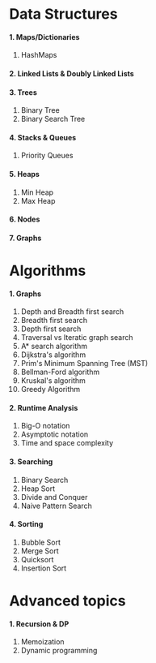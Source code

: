 # Data Structures 

#### 1. Maps/Dictionaries
   1. HashMaps
#### 2. Linked Lists & Doubly Linked Lists
#### 3. Trees
   1. Binary Tree
   2. Binary Search Tree
#### 4. Stacks & Queues
   1. Priority Queues
#### 5. Heaps
   1. Min Heap
   2. Max Heap
#### 6. Nodes
#### 7. Graphs

# Algorithms
#### 1. Graphs
   1. Depth and Breadth first search
   2. Breadth first search
   3.  Depth first search
   4.  Traversal vs Iteratic graph search
   5.  A* search algorithm
   6.  Dijkstra's algorithm
   7.  Prim's Minimum Spanning Tree (MST)
   8.  Bellman-Ford algorithm
   9.  Kruskal's algorithm
   10.  Greedy Algorithm 
#### 2. Runtime Analysis 
   1. Big-O notation
   2. Asymptotic notation
   3. Time and space complexity
#### 3. Searching 
   1. Binary Search
   2. Heap Sort
   3. Divide and Conquer
   4. Naive Pattern Search
#### 4. Sorting
   1. Bubble Sort
   2. Merge Sort
   3. Quicksort
   4. Insertion Sort
  
# Advanced topics
#### 1. Recursion & DP
   1. Memoization
   2. Dynamic programming
